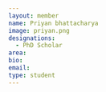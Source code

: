 ```yaml
---
layout: member
name: Priyan bhattacharya
image: priyan.png
designations: 
  - PhD Scholar
area:
bio:
email:
type: student
---
```

